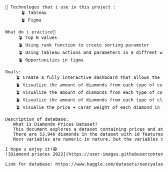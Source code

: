 <pre>
🌵 Technologes that i use in this project :
      🪴 Tableau
      🪴 Figma
  
What do i practice🤔
     🪴 Top N values
     🪴 Using rank function to create sorting parameter
     🪴 Using Tableau actions and parameters in a diffrent ways
     🪴 Opportunities in figma

Goals:
    🪴 Create a fully interactive dashboard that allows the user to find the diamond he is interested in, depending on his preferences.
    🪴 Visualize the amount of diamonds from each type of cut.
    🪴 Visualize the amount of diamonds from each type of color.
    🪴 Visualize the amount of diamonds from each type of clarity.
    🪴 Visualie the price + carat weight of each diamond in database.

Description of database:
   What is Diamonds Prices Dataset?
   This document explores a dataset containing prices and attributes for approximately 54,000 round-cut diamonds.
   There are 53,940 diamonds in the dataset with 10 features (carat, cut, color, clarity, depth, table, price, x, y, and z). 
   Most variables are numeric in nature, but the variables cut, color, and clarity are ordered factor variables with the following levels

I hope u enjoy it!😄
![Diamond prieces 2022](https://user-images.githubusercontent.com/98957777/187560072-e155ad92-f030-422c-9299-d41bf7a4f685.png)

Link for database: https://www.kaggle.com/datasets/nancyalaswad90/diamonds-prices

</pre>
